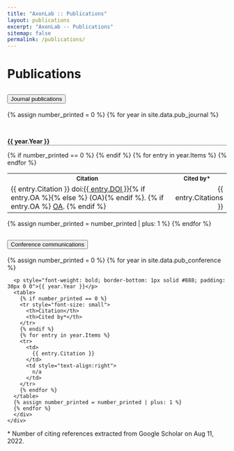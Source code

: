 ```yaml
---
title: "AxonLab :: Publications"
layout: publications
excerpt: "AxonLab -- Publications"
sitemap: false
permalink: /publications/
---
```


# Publications

<div class="accordion accordion-flush" id="accordionPublications">
  <div class="accordion-item">
    <h2 class="accordion-header" id="flush-headingOne">
      <button class="accordion-button collapsed" type="button" data-bs-toggle="collapse" data-bs-target="#flush-collapseOne" aria-expanded="false" aria-controls="flush-collapseOne">
        Journal publications
      </button>
    </h2>
    <div id="flush-collapseOne" class="accordion-collapse collapse" aria-labelledby="flush-headingOne" data-bs-parent="#accordionPublications">
      <div class="accordion-body">
      {% assign number_printed = 0 %}
      {% for year in site.data.pub_journal %}
      <p style="font-weight: bold; border-bottom: 1px solid #888; padding: 30px 0 0">{{ year.Year }}</p>      
      <table>
        {% if number_printed == 0 %}
        <tr style="font-size: small">
          <th>Citation</th>
          <th>Cited by*</th>
        </tr>
        {% endif %}
        {% for entry in year.Items %}
        <tr>
          <td>
            {{ entry.Citation }}
            doi:<a href="https://doi.org/{{ entry.DOI }}">{{ entry.DOI }}</a>{% if entry.OA %}{% else %} (OA){% endif %}.
            {% if entry.OA %}
            <a href="{{ entry.OA }}">OA</a>.
            {% endif %}
          </td>
          <td style="text-align:right">
            {{ entry.Citations }}
          </td>
        </tr>
        {% endfor %}
      </table>
      {% assign number_printed = number_printed | plus: 1 %}
      {% endfor %}
      </div>
    </div>
  </div>

  <div class="accordion-item">
    <h2 class="accordion-header" id="flush-headingTwo">
      <button class="accordion-button collapsed" type="button" data-bs-toggle="collapse" data-bs-target="#flush-collapseTwo" aria-expanded="false" aria-controls="flush-collapseTwo">
        Conference communications
      </button>
    </h2>
    <div id="flush-collapseTwo" class="accordion-collapse collapse" aria-labelledby="flush-headingTwo" data-bs-parent="#accordionPublications">
      <div class="accordion-body">
      {% assign number_printed = 0 %}
      {% for year in site.data.pub_conference %}

      <p style="font-weight: bold; border-bottom: 1px solid #888; padding: 30px 0 0">{{ year.Year }}</p>
      <table>
        {% if number_printed == 0 %}
        <tr style="font-size: small">
          <th>Citation</th>
          <th>Cited by*</th>
        </tr>
        {% endif %}
        {% for entry in year.Items %}
        <tr>
          <td>
            {{ entry.Citation }}
          </td>
          <td style="text-align:right">
            n/a
          </td>
        </tr>
        {% endfor %}
      </table>
      {% assign number_printed = number_printed | plus: 1 %}
      {% endfor %}
      </div>
    </div>
  </div>
</div>

\* Number of citing references extracted from Google Scholar on Aug 11, 2022.